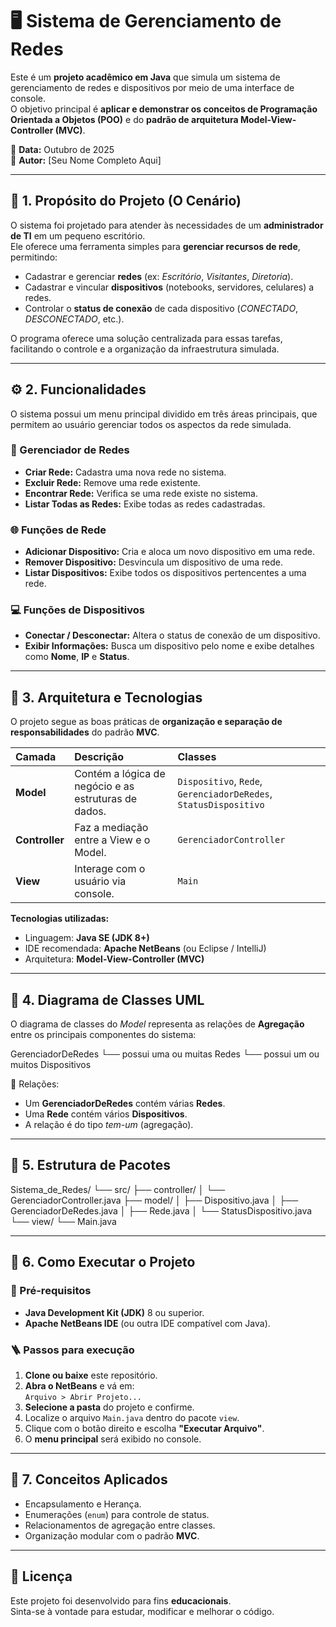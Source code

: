 # 🖥️ Sistema de Gerenciamento de Redes

Este é um **projeto acadêmico em Java** que simula um sistema de gerenciamento de redes e dispositivos por meio de uma interface de console.  
O objetivo principal é **aplicar e demonstrar os conceitos de Programação Orientada a Objetos (POO)** e do **padrão de arquitetura Model-View-Controller (MVC)**.

📅 **Data:** Outubro de 2025  
👤 **Autor:** [Seu Nome Completo Aqui]

---

## 🧩 1. Propósito do Projeto (O Cenário)

O sistema foi projetado para atender às necessidades de um **administrador de TI** em um pequeno escritório.  
Ele oferece uma ferramenta simples para **gerenciar recursos de rede**, permitindo:

- Cadastrar e gerenciar **redes** (ex: *Escritório*, *Visitantes*, *Diretoria*).  
- Cadastrar e vincular **dispositivos** (notebooks, servidores, celulares) a redes.  
- Controlar o **status de conexão** de cada dispositivo (*CONECTADO*, *DESCONECTADO*, etc.).  

O programa oferece uma solução centralizada para essas tarefas, facilitando o controle e a organização da infraestrutura simulada.

---

## ⚙️ 2. Funcionalidades

O sistema possui um menu principal dividido em três áreas principais, que permitem ao usuário gerenciar todos os aspectos da rede simulada.

### 🧭 Gerenciador de Redes
- **Criar Rede:** Cadastra uma nova rede no sistema.  
- **Excluir Rede:** Remove uma rede existente.  
- **Encontrar Rede:** Verifica se uma rede existe no sistema.  
- **Listar Todas as Redes:** Exibe todas as redes cadastradas.

### 🌐 Funções de Rede
- **Adicionar Dispositivo:** Cria e aloca um novo dispositivo em uma rede.  
- **Remover Dispositivo:** Desvincula um dispositivo de uma rede.  
- **Listar Dispositivos:** Exibe todos os dispositivos pertencentes a uma rede.

### 💻 Funções de Dispositivos
- **Conectar / Desconectar:** Altera o status de conexão de um dispositivo.  
- **Exibir Informações:** Busca um dispositivo pelo nome e exibe detalhes como **Nome**, **IP** e **Status**.

---

## 🧱 3. Arquitetura e Tecnologias

O projeto segue as boas práticas de **organização e separação de responsabilidades** do padrão **MVC**.

| Camada | Descrição | Classes |
|:--|:--|:--|
| **Model** | Contém a lógica de negócio e as estruturas de dados. | `Dispositivo`, `Rede`, `GerenciadorDeRedes`, `StatusDispositivo` |
| **Controller** | Faz a mediação entre a View e o Model. | `GerenciadorController` |
| **View** | Interage com o usuário via console. | `Main` |

**Tecnologias utilizadas:**
- Linguagem: **Java SE (JDK 8+)**
- IDE recomendada: **Apache NetBeans** (ou Eclipse / IntelliJ)
- Arquitetura: **Model-View-Controller (MVC)**

---

## 🧩 4. Diagrama de Classes UML

O diagrama de classes do *Model* representa as relações de **Agregação** entre os principais componentes do sistema:

GerenciadorDeRedes
└── possui uma ou muitas Redes
└── possui um ou muitos Dispositivos


📘 Relações:
- Um **GerenciadorDeRedes** contém várias **Redes**.  
- Uma **Rede** contém vários **Dispositivos**.  
- A relação é do tipo *tem-um* (agregação).

---

## 📂 5. Estrutura de Pacotes

Sistema_de_Redes/
└── src/
├── controller/
│ └── GerenciadorController.java
├── model/
│ ├── Dispositivo.java
│ ├── GerenciadorDeRedes.java
│ ├── Rede.java
│ └── StatusDispositivo.java
└── view/
└── Main.java


---

## 🚀 6. Como Executar o Projeto

### 🔧 Pré-requisitos
- **Java Development Kit (JDK)** 8 ou superior.  
- **Apache NetBeans IDE** (ou outra IDE compatível com Java).  

### 🪜 Passos para execução
1. **Clone ou baixe** este repositório.  
2. **Abra o NetBeans** e vá em:  
   `Arquivo > Abrir Projeto...`  
3. **Selecione a pasta** do projeto e confirme.  
4. Localize o arquivo `Main.java` dentro do pacote `view`.  
5. Clique com o botão direito e escolha **"Executar Arquivo"**.  
6. O **menu principal** será exibido no console.

---

## 🧠 7. Conceitos Aplicados

- Encapsulamento e Herança.
- Enumerações (`enum`) para controle de status.  
- Relacionamentos de agregação entre classes.  
- Organização modular com o padrão **MVC**.  

---

## 📜 Licença

Este projeto foi desenvolvido para fins **educacionais**.  
Sinta-se à vontade para estudar, modificar e melhorar o código.
